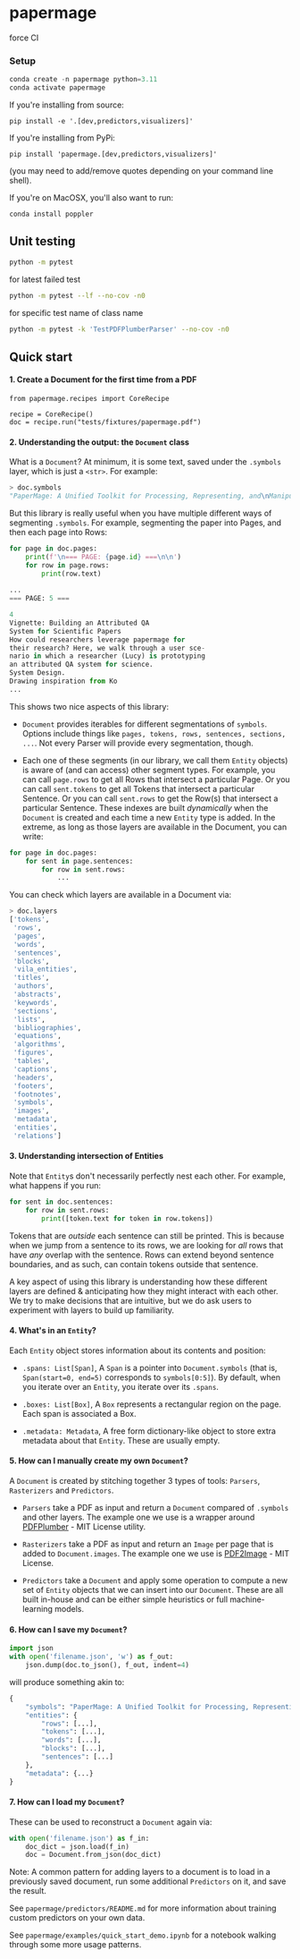 # papermage
force CI
### Setup

```python
conda create -n papermage python=3.11
conda activate papermage
```

If you're installing from source:
```
pip install -e '.[dev,predictors,visualizers]'
```

If you're installing from PyPi:
```
pip install 'papermage.[dev,predictors,visualizers]'
```

(you may need to add/remove quotes depending on your command line shell).


If you're on MacOSX, you'll also want to run:
```
conda install poppler
```


## Unit testing
```bash
python -m pytest
```
for latest failed test
```bash
python -m pytest --lf --no-cov -n0
```
for specific test name of class name
```bash
python -m pytest -k 'TestPDFPlumberParser' --no-cov -n0
```

## Quick start

#### 1. Create a Document for the first time from a PDF
```
from papermage.recipes import CoreRecipe

recipe = CoreRecipe()
doc = recipe.run("tests/fixtures/papermage.pdf")
```

#### 2. Understanding the output: the `Document` class

What is a `Document`? At minimum, it is some text, saved under the `.symbols` layer, which is just a `<str>`.  For example:

```python
> doc.symbols
"PaperMage: A Unified Toolkit for Processing, Representing, and\nManipulating Visually-..."
```

But this library is really useful when you have multiple different ways of segmenting `.symbols`. For example, segmenting the paper into Pages, and then each page into Rows:

```python
for page in doc.pages:
    print(f'\n=== PAGE: {page.id} ===\n\n')
    for row in page.rows:
        print(row.text)
        
...
=== PAGE: 5 ===

4
Vignette: Building an Attributed QA
System for Scientific Papers
How could researchers leverage papermage for
their research? Here, we walk through a user sce-
nario in which a researcher (Lucy) is prototyping
an attributed QA system for science.
System Design.
Drawing inspiration from Ko
...
```

This shows two nice aspects of this library:

* `Document` provides iterables for different segmentations of `symbols`.  Options include things like `pages, tokens, rows, sentences, sections, ...`.  Not every Parser will provide every segmentation, though.

* Each one of these segments (in our library, we call them `Entity` objects) is aware of (and can access) other segment types. For example, you can call `page.rows` to get all Rows that intersect a particular Page. Or you can call `sent.tokens` to get all Tokens that intersect a particular Sentence. Or you can call `sent.rows` to get the Row(s) that intersect a particular Sentence. These indexes are built *dynamically* when the `Document` is created and each time a new `Entity` type is added. In the extreme, as long as those layers are available in the Document, you can write:

```python
for page in doc.pages:
    for sent in page.sentences:
        for row in sent.rows: 
            ...
```

You can check which layers are available in a Document via:

```python
> doc.layers
['tokens',
 'rows',
 'pages',
 'words',
 'sentences',
 'blocks',
 'vila_entities',
 'titles',
 'authors',
 'abstracts',
 'keywords',
 'sections',
 'lists',
 'bibliographies',
 'equations',
 'algorithms',
 'figures',
 'tables',
 'captions',
 'headers',
 'footers',
 'footnotes',
 'symbols',
 'images',
 'metadata',
 'entities',
 'relations']
```

#### 3. Understanding intersection of Entities

Note that `Entity`s don't necessarily perfectly nest each other. For example, what happens if you run:

```python
for sent in doc.sentences:
    for row in sent.rows:
        print([token.text for token in row.tokens])
```

Tokens that are *outside* each sentence can still be printed. This is because when we jump from a sentence to its rows, we are looking for *all* rows that have *any* overlap with the sentence. Rows can extend beyond sentence boundaries, and as such, can contain tokens outside that sentence.

A key aspect of using this library is understanding how these different layers are defined & anticipating how they might interact with each other. We try to make decisions that are intuitive, but we do ask users to experiment with layers to build up familiarity.



#### 4. What's in an `Entity`?

Each `Entity` object stores information about its contents and position:

* `.spans: List[Span]`, A `Span` is a pointer into `Document.symbols` (that is, `Span(start=0, end=5)` corresponds to `symbols[0:5]`). By default, when you iterate over an `Entity`, you iterate over its `.spans`.

* `.boxes: List[Box]`, A `Box` represents a rectangular region on the page. Each span is associated a Box.

* `.metadata: Metadata`, A free form dictionary-like object to store extra metadata about that `Entity`. These are usually empty.



#### 5. How can I manually create my own `Document`?

A `Document` is created by stitching together 3 types of tools: `Parsers`, `Rasterizers` and `Predictors`.

* `Parsers` take a PDF as input and return a `Document` compared of `.symbols` and other layers. The example one we use is a wrapper around [PDFPlumber](https://github.com/jsvine/pdfplumber) - MIT License utility.

* `Rasterizers` take a PDF as input and return an `Image` per page that is added to `Document.images`. The example one we use is [PDF2Image](https://github.com/Belval/pdf2image) - MIT License. 

* `Predictors` take a `Document` and apply some operation to compute a new set of `Entity` objects that we can insert into our `Document`. These are all built in-house and can be either simple heuristics or full machine-learning models.



#### 6. How can I save my `Document`?

```python
import json
with open('filename.json', 'w') as f_out:
    json.dump(doc.to_json(), f_out, indent=4)
```

will produce something akin to:
```python
{
    "symbols": "PaperMage: A Unified Toolkit for Processing, Representing, an...",
    "entities": {
        "rows": [...],
        "tokens": [...],
        "words": [...],
        "blocks": [...],
        "sentences": [...]
    },
    "metadata": {...}
}
```


#### 7. How can I load my `Document`?

These can be used to reconstruct a `Document` again via:

```python
with open('filename.json') as f_in:
    doc_dict = json.load(f_in)
    doc = Document.from_json(doc_dict)
```


Note: A common pattern for adding layers to a document is to load in a previously saved document, run some additional `Predictors` on it, and save the result.

See `papermage/predictors/README.md` for more information about training custom predictors on your own data.

See `papermage/examples/quick_start_demo.ipynb` for a notebook walking through some more usage patterns.
